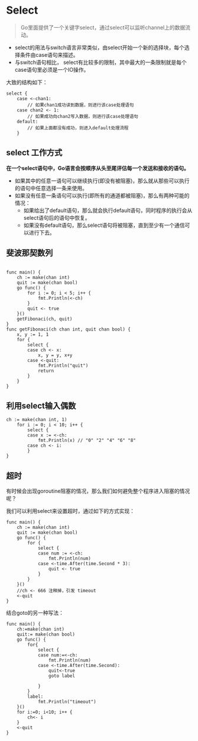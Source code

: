 # Select
>	Go里面提供了一个关键字select，通过select可以监听channel上的数据流动。

*	select的用法与switch语言非常类似，由select开始一个新的选择块，每个选择条件由case语句来描述。
* 	与switch语句相比， select有比较多的限制，其中最大的一条限制就是每个case语句里必须是一个IO操作。

大致的结构如下：

```
select {
    case <-chan1:
        // 如果chan1成功读到数据，则进行该case处理语句
    case chan2 <- 1:
        // 如果成功向chan2写入数据，则进行该case处理语句
    default:
        // 如果上面都没有成功，则进入default处理流程
    }
```

## select 工作方式
**在一个select语句中，Go语言会按顺序从头至尾评估每一个发送和接收的语句。**

*	如果其中的任意一语句可以继续执行(即没有被阻塞)，那么就从那些可以执行的语句中任意选择一条来使用。
*	如果没有任意一条语句可以执行(即所有的通道都被阻塞)，那么有两种可能的情况：
	*	如果给出了default语句，那么就会执行default语句，同时程序的执行会从select语句后的语句中恢复。
	*	如果没有default语句，那么select语句将被阻塞，直到至少有一个通信可以进行下去。

## 斐波那契数列

```

func main() {
	ch := make(chan int)
	quit := make(chan bool)
	go func() {
		for i := 0; i < 5; i++ {
			fmt.Println(<-ch)
		}
		quit <- true
	}()
	getFibonaci(ch, quit)
}
func getFibonaci(ch chan int, quit chan bool) {
	x, y := 1, 1
	for {
		select {
		case ch <- x:
			x, y = y, x+y
		case <-quit:
			fmt.Println("quit")
			return
		}
	}
}
```

## 利用select输入偶数

```
ch := make(chan int, 1)
	for i := 0; i < 10; i++ {
		select {
		case x := <-ch:
			fmt.Println(x) // "0" "2" "4" "6" "8"
		case ch <- i:
		}
}
```

## 超时
有时候会出现goroutine阻塞的情况，那么我们如何避免整个程序进入阻塞的情况呢？

我们可以利用select来设置超时，通过如下的方式实现：

```
func main() {
	ch := make(chan int)
	quit := make(chan bool)
	go func() {
		for {
			select {
			case num := <-ch:
				fmt.Println(num)
			case <-time.After(time.Second * 3):
				quit <- true
			}
		}
	}()
	//ch <- 666 注释掉，引发 timeout
	<-quit
}
```

结合goto的另一种写法：

```
func main() {
	ch:=make(chan int)
	quit:= make(chan bool)
	go func() {
		for{
			select {
			case num:=<-ch:
				fmt.Println(num)
			case <-time.After(time.Second):
				quit<-true
				goto label

			}
		}
		label:
			fmt.Println("timeout")
	}()
	for i:=0; i<10; i++ {
		ch<- i
	}
	<-quit
}
```